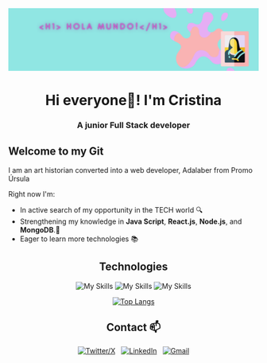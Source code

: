 <img src="./images/banner2.png" alt="gif" width="900" />

<h1 align="center">Hi everyone💜! I'm Cristina</h1>
<h3 align="center">A junior Full Stack developer</h3>

## Welcome to my Git 

I am an art historian converted into a web developer, Adalaber from Promo Úrsula

Right now I'm:

- In active search of my opportunity in the TECH world 🔍
- Strengthening my knowledge in **Java Script**, **React.js**, **Node.js**, and **MongoDB**.🌱
- Eager to learn more technologies 📚

<div align="center">

## Technologies
  
![My Skills](https://skillicons.dev/icons?i=html,css,sass,js,typescript,lit,react,vite)
![My Skills](https://skillicons.dev/icons?i=mysql,nodejs,mongodb,postman,git,gulp,npm)
![My Skills](https://skillicons.dev/icons?i=visualstudio,figma,ps)

[![Top Langs](https://github-readme-stats.vercel.app/api/top-langs/?username=crisrodriguezgar&layout=compact)](https://github.com/crisrodriguezgar/github-readme-stats)

## Contact 📫

[![Twitter/X](https://skillicons.dev/icons?i=twitter)](https://twitter.com/cristirogar) &nbsp;
[![LinkedIn](https://skillicons.dev/icons?i=linkedin)](https://www.linkedin.com/in/cristinarodriguezgar/) &nbsp;
[![Gmail](https://skillicons.dev/icons?i=gmail)](mailto:rodriguezgar.cris@gmail.com)
</div>
